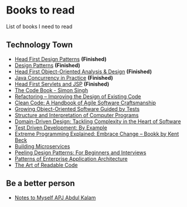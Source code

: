 # Books to read
List of books I need to read


## Technology Town
* [Head First Design Patterns](https://www.amazon.in/dp/9352132777/ref=wl_mb_recs_4_title) **(Finished)**
* [Design Patterns](https://www.amazon.in/Design-Patterns-Erich-Gamma/dp/9332555400/ref=pd_sim_14_6?_encoding=UTF8&psc=1&refRID=FX2TQQ39GNQBBVK47BJ1) **(Finished)**
* [Head First Object-Oriented Analysis & Design](https://www.amazon.in/Head-First-Object-Oriented-Analysis-Design/dp/8184042213/ref=pd_bxgy_14_img_2?_encoding=UTF8&psc=1&refRID=FX2TQQ39GNQBBVK47BJ1) **(Finished)**
* [Java Concurrency in Practice](https://www.amazon.in/Java-Concurrency-Practice-1-Goetz/dp/9332576521/ref=pd_sim_14_2?_encoding=UTF8&psc=1&refRID=FX2TQQ39GNQBBVK47BJ1) **(Finished)**
* [Head First Servlets and JSP](https://www.amazon.in/Head-First-Servlets-JSP-Basham/dp/8184044976/ref=pd_sim_14_8?_encoding=UTF8&psc=1&refRID=FX2TQQ39GNQBBVK47BJ1) **(Finished)**
* [The Code Book - Simon Singh](http://www.goodreads.com/book/show/17994.The_Code_Book)
* [Refactoring – Improving the Design of Existing Code](https://martinfowler.com/books/refactoring.html)
* [Clean Code: A Handbook of Agile Software Craftsmanship](https://www.amazon.in/Clean-Code-Handbook-Software-Craftsmanship/dp/0132350882/ref=sr_1_1?ie=UTF8&qid=1503755218&sr=8-1&keywords=Clean+Code%3A+A+Handbook+of+Agile+Software+Craftsmanship)
* [Growing Object-Oriented Software Guided by Tests](http://www.growing-object-oriented-software.com/)
* [Structure and Interpretation of Computer Programs](https://www.amazon.in/Structure-Interpretation-Computer-Programs-PUL/dp/8173715270/ref=sr_1_1?ie=UTF8&qid=1503755347&sr=8-1&keywords=Structure+and+Interpretation+of+Computer+Programs)
* [Domain-Driven Design: Tackling Complexity in the Heart of Software](https://www.amazon.in/Domain-Driven-Design-Tackling-Complexity-Software/dp/0321125215/ref=sr_1_1?ie=UTF8&qid=1503755381&sr=8-1&keywords=Domain-Driven+Design%3A+Tackling+Complexity+in+the+Heart+of+Software)
* [Test Driven Development: By Example](https://www.amazon.in/Test-Driven-Development-Kent-Beck/dp/8131715957/ref=sr_1_1?ie=UTF8&qid=1503755447&sr=8-1&keywords=Test+Driven+Development%3A+By+Example)
* [Extreme Programming Explained: Embrace Change – Bookk by Kent Beck](https://www.amazon.in/Extreme-Programming-Explained-Embrace-Change/dp/8131704513/ref=sr_1_1?ie=UTF8&qid=1503755477&sr=8-1&keywords=Extreme+Programming+Explained%3A+Embrace+Change)
* [Building Microservices](https://www.amazon.in/dp/9352130693/ref=wl_it_dp_o_pC_nS_ttl?_encoding=UTF8&colid=38BIC0XKWN4AM&coliid=I1YBOBHKUFI7YI)
* [Peeling Design Patterns: For Beginners and Interviews](https://www.amazon.in/dp/8192107523/ref=wl_it_dp_o_pC_nS_ttl?_encoding=UTF8&colid=38BIC0XKWN4AM&coliid=IXU6YDN0XGJRV)
* [Patterns of Enterprise Application Architecture](https://www.amazon.in/dp/8131794024/ref=wl_it_dp_o_pC_nS_ttl?_encoding=UTF8&colid=38BIC0XKWN4AM&coliid=I201RIWK8RM2K5)
* [The Art of Readable Code](https://www.amazon.in/dp/935023954X/ref=wl_it_dp_o_pC_S_ttl?_encoding=UTF8&colid=38BIC0XKWN4AM&coliid=I25YD70P5CQ1PB)


## Be a better person
* [Notes to Myself APJ Abdul Kalam](https://www.amazon.in/dp/8193284801/ref=wl_it_dp_o_pC_nS_ttl?_encoding=UTF8&colid=38BIC0XKWN4AM&coliid=I2CQKA9112FSJF)
